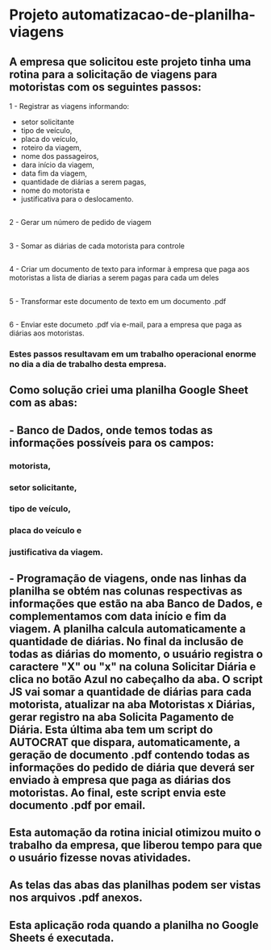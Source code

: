 # Projeto automatizacao-de-planilha-viagens

## A empresa que solicitou este projeto tinha uma rotina para a solicitação de viagens para motoristas com os seguintes passos:
1 - Registrar as viagens informando:
- setor solicitante
- tipo de veículo,
- placa do veículo,
- roteiro da viagem,
- nome dos passageiros,
- dara início da viagem,
- data fim da viagem,
- quantidade de diárias a serem pagas,
- nome do motorista e
- justificativa para o deslocamento.
##
2 - Gerar um número de pedido de viagem
##
3 - Somar as diárias de cada motorista para controle
##
4 - Criar um documento de texto para informar à empresa que paga aos motoristas a lista de diarias a serem pagas para cada um deles
##
5 - Transformar este documento de texto em um documento .pdf
##
6 - Enviar este documeto .pdf via e-mail, para a empresa que paga as diárias aos motoristas.

### Estes passos resultavam em um trabalho operacional enorme no dia a dia de trabalho desta empresa.

## Como solução criei uma planilha Google Sheet com as abas:

## - Banco de Dados, onde temos todas as informações possíveis para os campos:
### motorista, 
### setor solicitante, 
### tipo de veículo, 
### placa do veículo e 
### justificativa da viagem.
## - Programação de viagens, onde nas linhas da planilha se obtém nas colunas respectivas as informações que estão na aba Banco de Dados, e complementamos com data início e fim da viagem. A planilha calcula automaticamente a quantidade de diárias. No final da inclusão de todas as diárias do momento, o usuário registra o caractere "X" ou "x" na coluna Solicitar Diária e clica no botão Azul no cabeçalho da aba. O script JS vai somar a quantidade de diárias para cada motorista, atualizar na aba Motoristas x Diárias, gerar registro na aba Solicita Pagamento de Diária. Esta última aba tem um script do AUTOCRAT que dispara, automaticamente, a geração de documento .pdf contendo todas as informações do pedido de diária que deverá ser enviado à empresa que paga as diárias dos motoristas. Ao final, este script envia este documento .pdf por email.

## Esta automação da rotina inicial otimizou muito o trabalho da empresa, que liberou tempo para que o usuário fizesse novas atividades.

## As telas das abas das planilhas podem ser vistas nos arquivos .pdf anexos.

## Esta aplicação roda quando a planilha no Google Sheets é executada.



  

